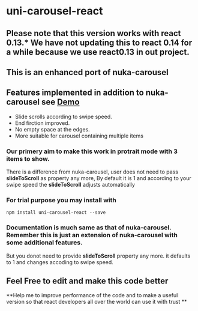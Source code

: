 # uni-carousel-react

## Please note that this version works with react 0.13.* We have not updating this to react 0.14 for a while because we use react0.13 in out project.

## This is an enhanced port of nuka-carousel 

## Features implemented in addition to nuka-carousel see [Demo](http://abhilashsajeev.github.io/uni-carousel-react)
  * Slide scrolls according to swipe speed.
  * End firction improved.
  * No empty space at the edges.
  * More suitable for carousel containing multiple items


### Our primery aim to make this work in protrait mode with 3 items to show.
There is a difference from nuka-carousel, user does not need to pass **slideToScroll** as property any more, By default it is 1 and according to your swipe speed the **slideToScroll** adjusts automatically

### For trial purpose you may install with

```
npm install uni-carousel-react --save
```

### Documentation is much same as that of **nuka-carousel**. Remember this is just an extension of **nuka-carousel** with some additional features.
But you donot need to provide **slideToScroll** property any more. it defaults to 1 and changes accoding to swipe speed.

## **Feel Free to edit and make this code better**
**Help me to improve performance of the code and to make a useful version so that react developers all over the world can use it with trust  **




